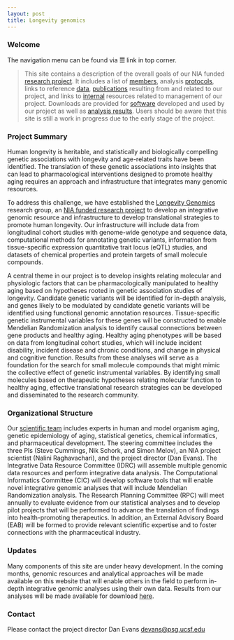 ```yaml
---
layout: post
title: Longevity genomics
---
```


### Welcome

The navigation menu can be found via **☰** link in top corner. 

> This site contains a description of the overall goals of our NIA funded [research project](http://www.longevitygenomics.org/). It includes a list of [members]({{site.baseurl}}/members/), analysis [protocols]({{site.baseurl}}/projects/), links to reference [data]({{site.baseurl}}/downloads/), [publications]({{site.baseurl}}/pubs/) resulting from and related to our project, and links to [internal]({{site.baseurl}}/internal/) resources related to management of our project. Downloads are provided for [software]({{site.baseurl}}/software/) developed and used by our project as well as [analysis results]({{site.baseurl}}/downloads/). Users should be aware that this site is still a work in progress due to the early stage of the project.

### Project Summary

Human longevity is heritable, and statistically and biologically compelling genetic associations with longevity and age-related traits have been identified.  The translation of these genetic associations into insights that can lead to pharmacological interventions designed to promote healthy aging requires an approach and infrastructure that integrates many genomic resources. 

To address this challenge, we have established the [Longevity Genomics](http://DanielEvansLab.github.io) research group, an [NIA funded research project]({{site.baseurl}}/funding/) to develop an integrative genomic resource and infrastructure to develop translational strategies to promote human longevity. Our infrastructure will include data from longitudinal cohort studies with genome-wide genotype and sequence data, computational methods for annotating genetic variants, information from tissue-specific expression quantitative trait locus (eQTL) studies, and datasets of chemical properties and protein targets of small molecule compounds. 

A central theme in our project is to develop insights relating molecular and physiologic factors that can be pharmacologically manipulated to healthy aging based on hypotheses rooted in genetic association studies of longevity. Candidate genetic variants will be identified for in-depth analysis, and genes likely to be modulated by candidate genetic variants will be identified using functional genomic annotation resources. Tissue-specific genetic instrumental variables for these genes will be constructed to enable Mendelian Randomization analysis to identify causal connections between gene products and healthy aging. Healthy aging phenotypes will be based on data from longitudinal cohort studies, which will include incident disability, incident disease and chronic conditions, and change in physical and cognitive function. Results from these analyses will serve as a foundation for the search for small molecule compounds that might mimic the collective effect of genetic instrumental variables. By identifying small molecules based on therapeutic hypotheses relating molecular function to healthy aging, effective translational research strategies can be developed and disseminated to the research community.

### Organizational Structure

Our [scientific team](http://DanielEvansLab.github.io/members) includes experts in human and model organism aging, genetic epidemiology of aging, statistical genetics, chemical informatics, and pharmaceutical development. The steering committee includes the three PIs (Steve Cummings, Nik Schork, and Simon Melov), an NIA project scientist (Nalini Raghavachari), and the project director (Dan Evans). The Integrative Data Resource Committee (IDRC) will assemble multiple genomic data resources and perform integrative data analysis. The Computational Informatics Committee (CIC) will develop software tools that will enable novel integrative genomic analyses that will include Mendelian Randomization analysis. The Research Planning Committee (RPC) will meet annually to evaluate evidence from our statistical analyses and to develop pilot projects that will be performed to advance the translation of findings into health-promoting therapeutics. In addition, an External Advisory Board (EAB) will be formed to provide relevant scientific expertise and to foster connections with the pharmaceutical industry.

### Updates

Many components of this site are under heavy development. In the coming months, genomic resources and analytical approaches will be made available on this website that will enable others in the field to perform in-depth integrative genomic analyses using their own data. Results from our analyses will be made available for download [here](http://www.longevitygenomics.org/downloads).

### Contact

Please contact the project director Dan Evans <devans@psg.ucsf.edu>
